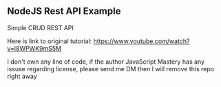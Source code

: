 ## NodeJS Rest API Example

Simple CRUD REST API 

Here is link to original tutorial: https://www.youtube.com/watch?v=l8WPWK9mS5M

I don't own any line of code, if the author JavaScript Mastery has any issuse regarding license, please send me DM then 
I will remove this repo right away